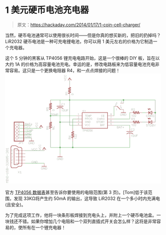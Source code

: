 # 1 美元硬币电池充电器

> 原文：<https://hackaday.com/2014/01/17/1-coin-cell-charger/>

当然，硬币电池通常可以使用很长时间——但是你真的想买新的，把旧的扔掉吗？LiR2032 硬币电池是一种可充电锂电池，你可以用 1 美元左右的价格为它制造一个充电器。

这个 5 分钟的黑客从 TP4056 锂充电电路开始，这是一个很棒的 DIY 板，旨在以大约 1A 的价格为高容量电池充电。幸运的是，修改电路板来为低容量电池充电非常容易。这只是一个更换电阻器 R4，和一点点焊接的问题！ ![TP4056_Schematic](img/858556b67d28a518aefb7354f6c78f7e.png)

官方 [TP4056 数据表](http://www.electrodragon.comimg/4/4e/TP4056.pdf)甚至告诉你要使用的电阻范围(第 3 页)。[Tom]低于该范围，发现 33KΩ将产生约 50mA 的输出，这导致 LiR2032 在一个多小时内充满电(且安全)。

为了完成这项工作，他将一块条形板焊接到充电头上，并附上一个硬币电池盒。一块钱还不错。如果你增加几个电阻和一个双列直插式开关会怎么样？这将是非常容易的，使所有在一个锂充电器！
